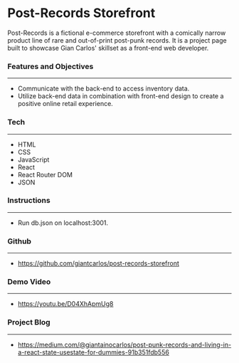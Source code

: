 # **Post-Records Storefront**

Post-Records is a fictional e-commerce storefront with a comically narrow product line of rare and out-of-print post-punk records. It is a project page built to showcase Gian Carlos' skillset as a front-end web developer.


### **Features and Objectives**
---

- Communicate with the back-end to access inventory data.
- Utilize back-end data in combination with front-end design to create a positive online retail experience.


### **Tech**
---

- HTML
- CSS
- JavaScript
- React
- React Router DOM
- JSON


### **Instructions**
---

- Run db.json on localhost:3001.



### **Github**
---

- https://github.com/giantcarlos/post-records-storefront


### **Demo Video**
---

- https://youtu.be/D04XhApmUg8


### **Project Blog**
---

- https://medium.com/@giantainocarlos/post-punk-records-and-living-in-a-react-state-usestate-for-dummies-91b351fdb556